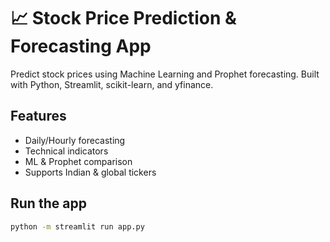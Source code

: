 # 📈 Stock Price Prediction & Forecasting App

Predict stock prices using Machine Learning and Prophet forecasting.
Built with Python, Streamlit, scikit-learn, and yfinance.

## Features
- Daily/Hourly forecasting
- Technical indicators
- ML & Prophet comparison
- Supports Indian & global tickers

## Run the app
```bash
python -m streamlit run app.py
